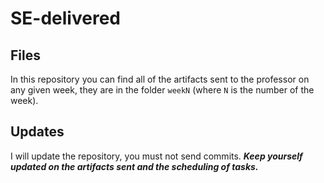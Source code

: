 # SE-delivered
## Files
In this repository you can find all of the artifacts sent to the professor on any given week, they are in the folder `weekN` (where `N` is the number of the week).

## Updates
I will update the repository, you must not send commits.
***Keep yourself updated on the artifacts sent and the scheduling of tasks.***
